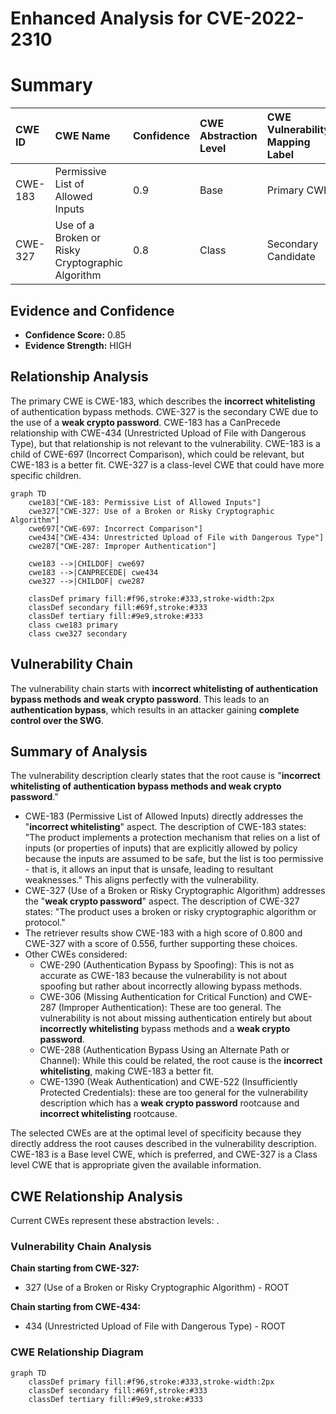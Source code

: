 # Enhanced Analysis for CVE-2022-2310

# Summary
| CWE ID  | CWE Name                                                              | Confidence | CWE Abstraction Level | CWE Vulnerability Mapping Label | CWE-Vulnerability Mapping Notes |
| :-------- | :-------------------------------------------------------------------- | :--------- | :---------------------- | :------------------------------ | :------------------------------ |
| CWE-183 | Permissive List of Allowed Inputs                                     | 0.9        | Base                    | Primary CWE                     | Allowed                         |
| CWE-327 | Use of a Broken or Risky Cryptographic Algorithm                      | 0.8        | Class                   | Secondary Candidate             | Allowed-with-Review             |

## Evidence and Confidence

*   **Confidence Score:** 0.85
*   **Evidence Strength:** HIGH

## Relationship Analysis
The primary CWE is CWE-183, which describes the **incorrect whitelisting** of authentication bypass methods. CWE-327 is the secondary CWE due to the use of a **weak crypto password**. CWE-183 has a CanPrecede relationship with CWE-434 (Unrestricted Upload of File with Dangerous Type), but that relationship is not relevant to the vulnerability. CWE-183 is a child of CWE-697 (Incorrect Comparison), which could be relevant, but CWE-183 is a better fit. CWE-327 is a class-level CWE that could have more specific children.

```mermaid
graph TD
    cwe183["CWE-183: Permissive List of Allowed Inputs"]
    cwe327["CWE-327: Use of a Broken or Risky Cryptographic Algorithm"]
    cwe697["CWE-697: Incorrect Comparison"]
    cwe434["CWE-434: Unrestricted Upload of File with Dangerous Type"]
    cwe287["CWE-287: Improper Authentication"]

    cwe183 -->|CHILDOF| cwe697
    cwe183 -->|CANPRECEDE| cwe434
    cwe327 -->|CHILDOF| cwe287

    classDef primary fill:#f96,stroke:#333,stroke-width:2px
    classDef secondary fill:#69f,stroke:#333
    classDef tertiary fill:#9e9,stroke:#333
    class cwe183 primary
    class cwe327 secondary
```

## Vulnerability Chain
The vulnerability chain starts with **incorrect whitelisting of authentication bypass methods and weak crypto password**. This leads to an **authentication bypass**, which results in an attacker gaining **complete control over the SWG**.

## Summary of Analysis
The vulnerability description clearly states that the root cause is "**incorrect whitelisting of authentication bypass methods and weak crypto password**."

*   CWE-183 (Permissive List of Allowed Inputs) directly addresses the "**incorrect whitelisting**" aspect. The description of CWE-183 states: "The product implements a protection mechanism that relies on a list of inputs (or properties of inputs) that are explicitly allowed by policy because the inputs are assumed to be safe, but the list is too permissive - that is, it allows an input that is unsafe, leading to resultant weaknesses." This aligns perfectly with the vulnerability.
*   CWE-327 (Use of a Broken or Risky Cryptographic Algorithm) addresses the "**weak crypto password**" aspect. The description of CWE-327 states: "The product uses a broken or risky cryptographic algorithm or protocol."
*   The retriever results show CWE-183 with a high score of 0.800 and CWE-327 with a score of 0.556, further supporting these choices.
*   Other CWEs considered:
    *   CWE-290 (Authentication Bypass by Spoofing): This is not as accurate as CWE-183 because the vulnerability is not about spoofing but rather about incorrectly allowing bypass methods.
    *   CWE-306 (Missing Authentication for Critical Function) and CWE-287 (Improper Authentication): These are too general. The vulnerability is not about missing authentication entirely but about **incorrectly whitelisting** bypass methods and a **weak crypto password**.
    *   CWE-288 (Authentication Bypass Using an Alternate Path or Channel): While this could be related, the root cause is the **incorrect whitelisting**, making CWE-183 a better fit.
    *   CWE-1390 (Weak Authentication) and CWE-522 (Insufficiently Protected Credentials): these are too general for the vulnerability description which has a **weak crypto password** rootcause and **incorrect whitelisting** rootcause.

The selected CWEs are at the optimal level of specificity because they directly address the root causes described in the vulnerability description. CWE-183 is a Base level CWE, which is preferred, and CWE-327 is a Class level CWE that is appropriate given the available information.


## CWE Relationship Analysis

Current CWEs represent these abstraction levels: .


### Vulnerability Chain Analysis

**Chain starting from CWE-327:**
- 327 (Use of a Broken or Risky Cryptographic Algorithm) - ROOT


**Chain starting from CWE-434:**
- 434 (Unrestricted Upload of File with Dangerous Type) - ROOT



### CWE Relationship Diagram

```mermaid
graph TD
    classDef primary fill:#f96,stroke:#333,stroke-width:2px
    classDef secondary fill:#69f,stroke:#333
    classDef tertiary fill:#9e9,stroke:#333
```
